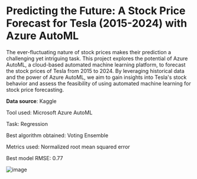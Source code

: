 # Predicting the Future: A Stock Price Forecast for Tesla (2015-2024) with Azure AutoML

The ever-fluctuating nature of stock prices makes their prediction a challenging yet intriguing task. This project explores the potential of Azure AutoML, a cloud-based automated machine learning platform, to forecast the stock prices of Tesla from 2015 to 2024. By leveraging historical data and the power of Azure AutoML, we aim to gain insights into Tesla's stock behavior and assess the feasibility of using automated machine learning for stock price forecasting.

<strong>Data source</strong>: Kaggle

Tool used: Microsoft Azure AutoML

Task: Regression

Best algorithm obtained: Voting Ensemble

Metrics used: Normalized root mean squared error

Best model RMSE: 0.77

![image](https://github.com/tanushreedour/Stock-Forecasting-using-Azure-AutoML/assets/147717390/8a83100f-a898-4fcb-9f8c-de78ecc1e8d7)

